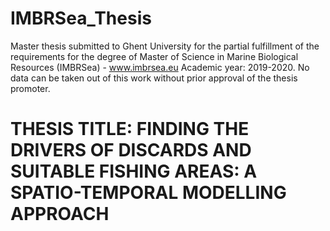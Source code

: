 # IMBRSea_Thesis
Master thesis submitted to Ghent University for the partial fulfillment of the requirements for the degree of Master of Science in Marine Biological Resources (IMBRSea) - www.imbrsea.eu
Academic year: 2019-2020. 
No data can be taken out of this work without prior approval of the thesis promoter.

# THESIS TITLE: FINDING THE DRIVERS OF DISCARDS AND SUITABLE FISHING AREAS: A SPATIO-TEMPORAL MODELLING APPROACH

